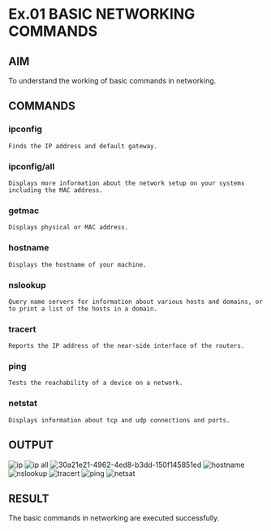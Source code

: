 # Ex.01 BASIC NETWORKING COMMANDS
## AIM
  To understand the working of basic commands in networking.

## COMMANDS
### ipconfig
    Finds the IP address and default gateway.
    
### ipconfig/all
    Displays more information about the network setup on your systems including the MAC address.

### getmac
    Displays physical or MAC address.

### hostname
    Displays the hostname of your machine.
    
### nslookup
    Query name servers for information about various hosts and domains, or to print a list of the hosts in a domain.
    
### tracert
    Reports the IP address of the near-side interface of the routers.

### ping
    Tests the reachability of a device on a network. 

### netstat
    Displays information about tcp and udp connections and ports.

## OUTPUT
 
![ip](https://user-images.githubusercontent.com/127816632/226367174-d1dbfe8c-6b6f-42ad-abc7-4686c5df7cce.jpg)
![ip all](https://user-images.githubusercontent.com/127816632/226367284-16aea5e4-dfe5-4697-b4f1-65ef22ef972a.jpg)
![30a21e21-4962-4ed8-b3dd-150f145851ed](https://user-images.githubusercontent.com/127816632/226370369-33854865-3095-48c5-b24f-237b4e7c00c4.jpg)
![hostname](https://user-images.githubusercontent.com/127816632/226367159-15581153-f39a-435b-b747-1324b3c9e057.jpg)
![nslookup](https://user-images.githubusercontent.com/127816632/226367064-b4407425-9366-4011-821d-08323b4147d8.jpg)
![tracert](https://user-images.githubusercontent.com/127816632/226368914-9bbdbec8-3935-4e86-9ad5-cd8cc14d90b1.jpg)
![ping](https://user-images.githubusercontent.com/127816632/226369943-20b605c7-3136-4b17-b4af-cb0da616fe15.jpg)
![netsat](https://user-images.githubusercontent.com/127816632/226367119-69ba49ca-7514-4ed2-b7b5-fe02a2063dc5.jpg)


## RESULT
  The basic commands in networking are executed successfully.
